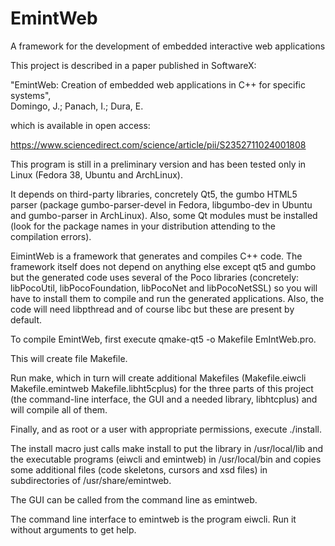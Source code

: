 # EmintWeb
A framework for the development of embedded interactive web applications

This project is described in a paper published in SoftwareX: 

"EmintWeb: Creation of embedded web applications in C++ for specific systems",<br />
Domingo, J.; Panach, I.; Dura, E.

which is available in open access:

https://www.sciencedirect.com/science/article/pii/S2352711024001808

This program is still in a preliminary version and has been tested only in Linux (Fedora 38, Ubuntu and ArchLinux).

It depends on third-party libraries, concretely Qt5, the gumbo HTML5 parser (package gumbo-parser-devel in Fedora,
libgumbo-dev in Ubuntu and gumbo-parser in ArchLinux). Also, some Qt modules must be installed (look for the package
names in your distribution attending to the compilation errors).

EimintWeb is a framework that generates and compiles C++ code. The framework itself does not depend on anything else
except qt5 and gumbo but the generated code uses several of the Poco libraries (concretely: libPocoUtil, libPocoFoundation,
libPocoNet and libPocoNetSSL) so you will have to install them to compile and run the generated applications. Also, the
code will need libpthread and of course libc but these are present by default.

To compile EmintWeb, first execute qmake-qt5 -o Makefile EmIntWeb.pro.

This will create file Makefile.

Run make, which in turn will create additional Makefiles (Makefile.eiwcli  Makefile.emintweb  Makefile.libht5cplus) for
the three parts of this project (the command-line interface, the GUI and a needed library, libhtcplus) and will compile
all of them.

Finally, and as root or a user with appropriate permissions, execute ./install.

The install macro just calls make install to put the library in /usr/local/lib and the executable programs (eiwcli and
emintweb) in /usr/local/bin and copies some additional files (code skeletons, cursors and xsd files) in subdirectories
of /usr/share/emintweb.

The GUI can be called from the command line as emintweb.

The command line interface to emintweb is the program eiwcli. Run it without arguments to get help.

